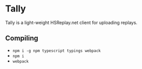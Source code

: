 # Tally

Tally is a light-weight HSReplay.net client for uploading replays.

## Compiling

- `npm i -g npm typescript typings webpack`
- `npm i`
- `webpack`
